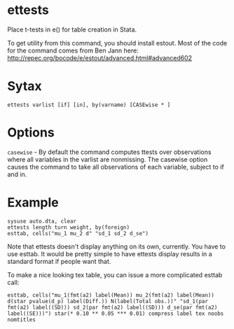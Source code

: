 # ettests
Place t-tests in e() for table creation in Stata.

To get utility from this command, you should install estout. Most of the code for the command comes from Ben Jann here:
http://repec.org/bocode/e/estout/advanced.html#advanced602

# Sytax
```
ettests varlist [if] [in], by(varname) [CASEwise * ]
```
# Options
`casewise` - By default the command computes ttests over observations where all variables in the varlist are nonmissing. The casewise option causes the command to take all observations of each variable, subject to if and in.

# Example
```
sysuse auto.dta, clear
ettests length turn weight, by(foreign)
esttab, cells("mu_1 mu_2 d" "sd_1 sd_2 d_se")
```
Note that ettests doesn't display anything on its own, currently. You have to use esttab. It would be pretty simple to have ettests display results in a standard format if people want that.

To make a nice looking tex table, you can issue a more complicated esttab call:
```
esttab, cells("mu_1(fmt(a2) label(Mean)) mu_2(fmt(a2) label(Mean)) d(star pvalue(d_p) label(Diff.)) N(label(Total obs.))" "sd_1(par fmt(a2) label((SD))) sd_2(par fmt(a2) label((SD))) d_se(par fmt(a2) label((SE)))") star(* 0.10 ** 0.05 *** 0.01) compress label tex noobs nomtitles
```
